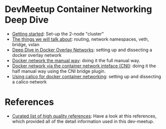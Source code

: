 # DevMeetup Container Networking Deep Dive

* [Getting started](./doc-10-getting-started.md): Set-up the 2-node "cluster"
* [The things we will talk about](https://www.slideshare.net/ThomasGraf5/linux-networking-explained): routing, network namespaces, veth, bridge, vxlan
* [Deep Dive in Docker Overlay Networks](./doc-20-docker-overlay-networks.md): setting up and dissecting a docker overlay network
* [Docker network the manual way](./doc-30-docker-network-full-manual.md): doing it the full manual way.
* [Docker network via the container network inteface (CNI)](./doc-40-docker-network-half-manual-cni.md): doing it the half manual way using the CNI bridge plugin.
* [Using calico for docker container networking](./doc-50-docker-calico-networks.md): setting up and dissecting a calico network

# References

* [Curated list of high quality references](./references.md): Have a look at this references, which provided all of the detail information used in this dev-meetup.
